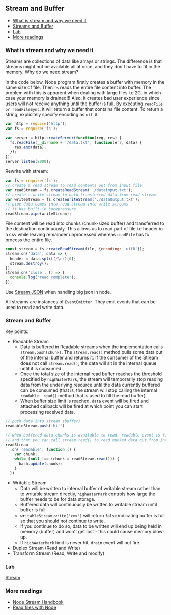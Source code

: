 ## Stream and Buffer

- [What is stream and why we need it](#what-is-stream-why-we-need-it)
- [Streams and Buffer](#stream-and-buffer)
- [Lab](#lab)
- [More readings](#more-readings)

### What is stream and why we need it

Streams are collections of data like arrays or strings. The difference is that streams might not be available all at once, and they don't have to fit in the memory.
Why do we need stream?

In the code below, Node program firstly creates a buffer with memory in the same size of file. Then `fs` reads the entire file content into buffer. The problem with this is apparent when dealing with large files i.e 2G. in which case your memory is drained!!! Also, it creates bad user experience since users will not receive anything until the buffer is full. By executing `readFile or readFileSync`, it will return a buffer that contains file content. To return a string, explicitely specify encoding as `utf-8`.

```js
var http = require('http');
var fs = require('fs');

var server = http.createServer(function(req, res) {
  fs.readFile(__dirname + '/data.txt', function(err, data) {
    res.end(data);
  });
});
server.listen(8000);
```

Rewrite with stream:

```js
var fs = require('fs');
// create a read stream to read contents out from input file
var readStream = fs.createReadStream('./datainput.txt');
// create a write stream to hold transferred data from read stream
var writeStream = fs.createWriteStream('./dataOutput.txt');
// pipe data comes into read stream into write streams
// it has built-in backpressure
readStream.pipe(writeStream);
```

File content will be read into chunks (chunk-sized buffer) and transferred to the destination continuously. This allows us to read part of file i.e header in a csv while leaving remainder unprocessed whereas `readFile` has to process the entire file.

```js
const stream = fs.createReadStream(file, {encoding: 'utf8'});
stream.on('data', data => {
  header = data.split(/\n/)[0];
  stream.destroy();
});
stream.on('close', () => {
  console.log('read complete');
});
```

Use [Stream JSON](https://www.npmjs.com/package/stream-json) when handling big json in node.

All streams are instances of `EventEmitter`. They emit events that can be used to read and write data.

### Stream and Buffer

Key points:

- Readable Stream
  - Data is buffered in Readable streams when the implementation calls `stream.push(chunk)`. The `stream.read()` method pulls some data out of the internal buffer and returns it. If the consumer of the Stream does not call `stream.read()`, the data will sit in the internal queue until it is consumed
  - Once the total size of the internal read buffer reaches the threshold specified by `highWaterMark`, the stream will temporarily stop reading data from the underlying resource until the data currently buffered can be consumed (that is, the stream will stop calling the internal `readable._read()` method that is used to fill the read buffer).
  - When buffer size limit is reached, `data` event will be fired and attached callback will be fired at which point you can start processing received data.
  
```js
// push data into stream (buffer)
readableStream.push('hi!')

// when buffered data chunks is available to read, readable event is fired
// and then you can call stream.read() to read hunked data out from internal readable stream buffer.
readStream
  .on('readable', function () {
    var chunk;
    while (null !== (chunk = readStream.read())) {
      hash.update(chunk);
    }
  })
```
  
- Writable Stream
  - Data will be written to internal buffer of writable stream rather than to writable stream directly, `highWaterMark` controls how large the buffer needs to be for data storage.
  - Buffered data will continuously be written to writable stream until buffer is full.
  - `writableStream.write('xxx')` will return `false` indicating buffer is full so that you should not continue to write.
  - If you continue to do so, data to be written will end up being held in memory (buffer) and won't get lost - this could cause memory blow-up.
  - If `highWaterMark` limit is never hit, `drain` event will not fire.
- Duplex Stream (Read and Write)
- Transform Stream (Read, Write and modify)

### Lab
[Stream](https://github.com/DavidHe1127/lab/tree/master/node/stream)

### More readings

- [Node Stream Handbook](https://github.com/substack/stream-handbook)
- [Read files with Node](http://stackabuse.com/read-files-with-node-js/)
